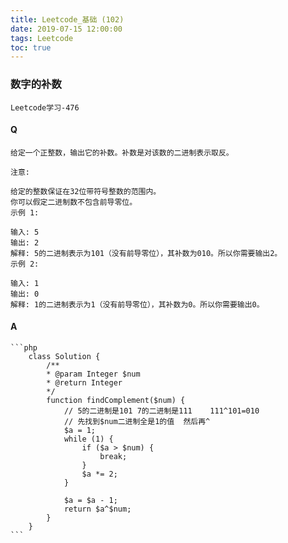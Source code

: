 ```yaml
---
title: Leetcode_基础 (102)
date: 2019-07-15 12:00:00
tags: Leetcode
toc: true
---
```


### 数字的补数
    Leetcode学习-476

<!-- more -->

#### Q
    给定一个正整数，输出它的补数。补数是对该数的二进制表示取反。

    注意:

    给定的整数保证在32位带符号整数的范围内。
    你可以假定二进制数不包含前导零位。
    示例 1:

    输入: 5
    输出: 2
    解释: 5的二进制表示为101（没有前导零位），其补数为010。所以你需要输出2。
    示例 2:

    输入: 1
    输出: 0
    解释: 1的二进制表示为1（没有前导零位），其补数为0。所以你需要输出0。

#### A
    ```php
        class Solution {
            /**
            * @param Integer $num
            * @return Integer
            */
            function findComplement($num) {
                // 5的二进制是101 7的二进制是111    111^101=010
                // 先找到$num二进制全是1的值  然后再^
                $a = 1;
                while (1) {
                    if ($a > $num) {
                        break;
                    }
                    $a *= 2;
                }
                
                $a = $a - 1;
                return $a^$num;
            }
        }
    ```
